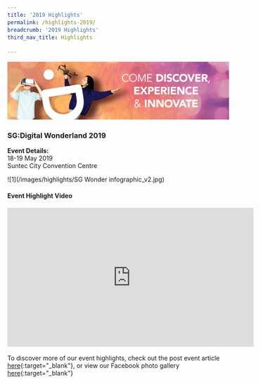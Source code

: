 ```yaml
---
title: '2019 Highlights'
permalink: /highlights-2019/
breadcrumb: '2019 Highlights'
third_nav_title: Highlights

---
```


![2](/images/highlights/2019-highlights-banner.jpg)

### SG:Digital Wonderland 2019<br>

**Event Details:**<br>
18-19 May 2019<br>
Suntec City Convention Centre

![1](/images/highlights/SG Wonder infographic_v2.jpg)

#### Event Highlight Video

<div class="bp-youtube">
<iframe width="560" height="315" src="https://www.youtube.com/embed/dET2sJclGrs" frameborder="0" allow="accelerometer; autoplay; encrypted-media; gyroscope; picture-in-picture" allowfullscreen></iframe>
</div>


To discover more of our event highlights, check out the post event article [here](https://www2.imda.gov.sg/news-and-events/impact-news/2019/07/A-Digital-Wonderland-Of-Innovation){:target="_blank"}, or view our Facebook photo gallery [here](https://www.facebook.com/pg/IMDAsg/photos/?tab=album&album_id=2230377073711671&ref=page_internal){:target="_blank"}
